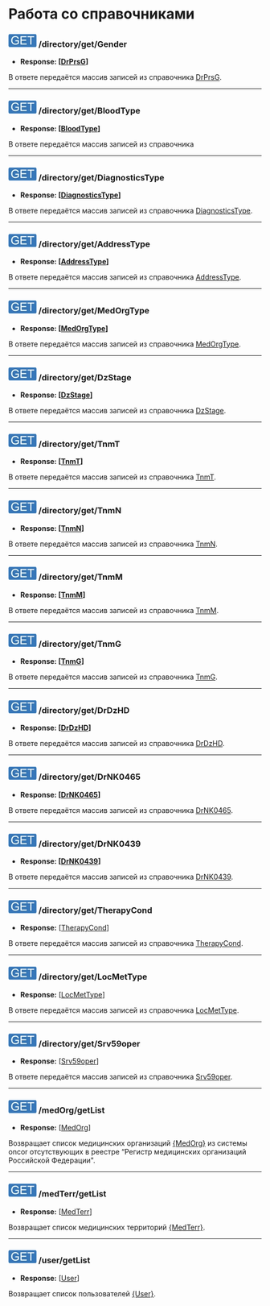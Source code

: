 Работа со справочниками
=======================

<a name="Gender"/>

### ![GET](../../img/get.png) /directory/get/Gender
* **Response: [[DrPrsG](../../types.md#drprsg)]**

В ответе передаётся массив записей из справочника [DrPrsG](../../types.md#drprsg).

---

<a name="BloodType"/>

### ![GET](../../img/get.png) /directory/get/BloodType
* **Response: [[BloodType](../../types.md#bloodtype)]**

В ответе передаётся массив записей из справочника

---

<a name="DiagnosticsType"/>

### ![GET](../../img/get.png) /directory/get/DiagnosticsType
* **Response: [[DiagnosticsType](../../types.md#diagnosticstype)]**

В ответе передаётся массив записей из справочника [DiagnosticsType](../../types.md#diagnosticstype).

---

<a name="AddressType"/>

### ![GET](../../img/get.png) /directory/get/AddressType
* **Response: [[AddressType](../../types.md#addresstype)]**

В ответе передаётся массив записей из справочника [AddressType](../../types.md#addresstype).

---

<a name="MedOrgType"/>

### ![GET](../../img/get.png) /directory/get/MedOrgType
* **Response: [[MedOrgType](../../types.md#medorgtype)]**

В ответе передаётся массив записей из справочника [MedOrgType](../../types.md#medorgtype).

---

<a name="DzStage"/>

### ![GET](../../img/get.png) /directory/get/DzStage
* **Response: [[DzStage](../../types.md#dzstage)]**

В ответе передаётся массив записей из справочника [DzStage](../../types.md#dzstage).

---

<a name="TnmT"/>

### ![GET](../../img/get.png) /directory/get/TnmT
* **Response: [[TnmT](../../types.md#tnmt)]**

В ответе передаётся массив записей из справочника [TnmT](../../types.md#tnmt).

---

<a name="TnmN"/>

### ![GET](../../img/get.png) /directory/get/TnmN
* **Response: [[TnmN](../../types.md#tnmn)]**

В ответе передаётся массив записей из справочника [TnmN](../../types.md#tnmn).

---

<a name="TnmM"/>

### ![GET](../../img/get.png) /directory/get/TnmM
* **Response: [[TnmM](../../types.md#tnmm)]**

В ответе передаётся массив записей из справочника [TnmM](../../types.md#tnmm).

---

<a name="TnmG"/> 

### ![GET](../../img/get.png) /directory/get/TnmG
* **Response: [[TnmG](../../types.md#tnmm)]**

В ответе передаётся массив записей из справочника [TnmG](../../types.md#tnmm).

---

<a name="DrDzHD"/>

### ![GET](../../img/get.png) /directory/get/DrDzHD
* **Response: [[DrDzHD](../../types.md#drdzhd)]**

В ответе передаётся массив записей из справочника [DrDzHD](../../types.md#drdzhd).

---

<a name="DrNK0465"/>

### ![GET](../../img/get.png) /directory/get/DrNK0465
* **Response: [[DrNK0465](../../types.md#drnk0465)]**

В ответе передаётся массив записей из справочника [DrNK0465](../../types.md#drnk0465).

---

<a name="DrNK0439"/>

### ![GET](../../img/get.png) /directory/get/DrNK0439
* **Response: [[DrNK0439](../../types.md#drnk0439)]**

В ответе передаётся массив записей из справочника [DrNK0439](../../types.md#drnk0439).

---

<a name="TherapyCond"/>

### ![GET](../../img/get.png) /directory/get/TherapyCond
* **Response:** [[TherapyCond](../../types.md#therapycond)]

В ответе передаётся массив записей из справочника [TherapyCond](../../types.md#therapycond).

---

<a name="LocMetType"/>

### ![GET](../../img/get.png) /directory/get/LocMetType
* **Response:** [[LocMetType](../../types.md#locmettype)]

В ответе передаётся массив записей из справочника [LocMetType](../../types.md#locmettype).

---

<a name="Srv59oper"/>

### ![GET](../../img/get.png) /directory/get/Srv59oper
* **Response:** [[Srv59oper](../../types.md#srv59oper)]

В ответе передаётся массив записей из справочника [Srv59oper](../../types.md#srv59oper).

---

<a name="MedOrg"/>

### ![GET](../../img/get.png) /medOrg/getList
* **Response:** [[MedOrg](../../types.md#medorg)]

Возвращает список медицинских организаций [{MedOrg}](../../types.md#medorg) из системы oncor отсутствующих в реестре 
“Регистр медицинских организаций Российской Федерации".

---

<a name="MedTerr"/>

### ![GET](../../img/get.png) /medTerr/getList
* **Response:** [[MedTerr](../../types.md#medterr)]

Возвращает список медицинских территорий [{MedTerr}](../../types.md#medterr).

---

<a name="User"/>

### ![GET](../../img/get.png) /user/getList
* **Response:** [[User](../../types.md#user)]

Возвращает список пользователей [{User}](../../types.md#user).
